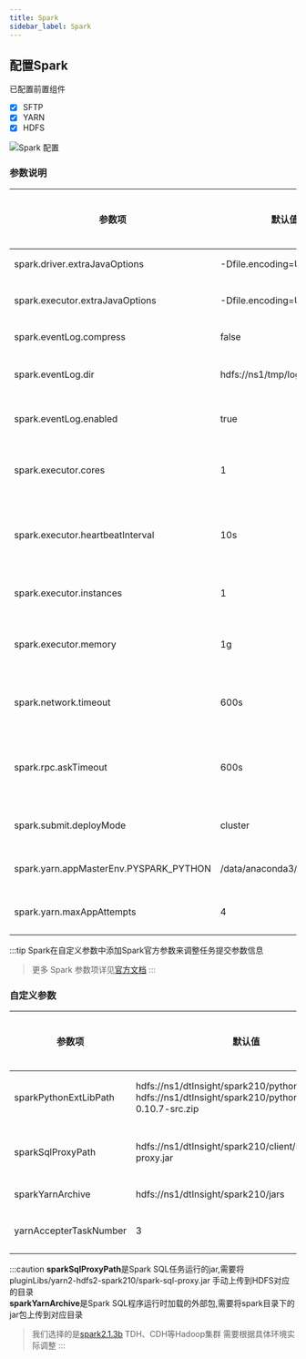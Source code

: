 ```yaml
---
title: Spark
sidebar_label: Spark
---
```



## 配置Spark
已配置前置组件
- [x] SFTP
- [x] YARN
- [x] HDFS

![Spark 配置](/img/readme/spark.png)

### 参数说明

| 参数项                                 | 默认值                      | 说明                                   | 是否必填 |
| -------------------------------------- | --------------------------- | -------------------------------------- | -------- |
| spark.driver.extraJavaOptions          | -Dfile.encoding=UTF-8       | driver的jvm参数                        | 否       |
| spark.executor.extraJavaOptions        | -Dfile.encoding=UTF-8       | executor的jvm参数                      | 否       |
| spark.eventLog.compress                | false                       | 是否压缩日志                           | 否       |
| spark.eventLog.dir                     | hdfs://ns1/tmp/logs         | spark日志存放路径                      | 否       |
| spark.eventLog.enabled                 | true                        | 是否记录 Spark 日志                    | 否       |
| spark.executor.cores                   | 1                           | 每个执行程序上使用的内核数             | 是       |
| spark.executor.heartbeatInterval       | 10s                         | 每个执行程序对驱动程序的心跳之间的间隔 | 是       |
| spark.executor.instances               | 1                           | 启动执行程序进程的实例数               | 是       |
| spark.executor.memory                  | 1g                          | 每个执行程序进程使用的内存量           | 是       |
| spark.network.timeout                  | 600s                        | 所有网络交互的默认超时时长             | 是       |
| spark.rpc.askTimeout                   | 600s                        | RPC 请求操作在超时之前等待的持续时间   | 是       |
| spark.submit.deployMode                | cluster                     | spark任务提交模式                      | 是       |
| spark.yarn.appMasterEnv.PYSPARK_PYTHON | /data/anaconda3/bin/python3 | python环境变量路径                     | 否       |
| spark.yarn.maxAppAttempts              | 4                           | 提交申请的最大尝试次数                 | 是       |  


:::tip
Spark在自定义参数中添加Spark官方参数来调整任务提交参数信息
> 更多 Spark 参数项详见[官方文档](https://spark.apache.org/docs/2.1.3/configuration.html)
:::

### 自定义参数

| 参数项                 | 默认值                                                       | 说明                                       | 是否必填 |
| ---------------------- | ------------------------------------------------------------ | ------------------------------------------ | -------- |
| sparkPythonExtLibPath  | hdfs://ns1/dtInsight/spark210/pythons/pyspark.zip<br/>hdfs://ns1/dtInsight/spark210/pythons/py4j-0.10.7-src.zip | pyspark.zip和py4j-0.10.7-src.zip路径       | 是       |
| sparkSqlProxyPath      | hdfs://ns1/dtInsight/spark210/client/spark-sql-proxy.jar     | spark-sql-proxy.jar路径，用于执行spark sql | 是       |
| sparkYarnArchive       | hdfs://ns1/dtInsight/spark210/jars                           | spark jars路径                             | 是       |
| yarnAccepterTaskNumber | 3                                                            | 允许的accepter任务数量                     | 否       |

:::caution
**sparkSqlProxyPath**是Spark SQL任务运行的jar,需要将pluginLibs/yarn2-hdfs2-spark210/spark-sql-proxy.jar 手动上传到HDFS对应的目录  
**sparkYarnArchive**是Spark SQL程序运行时加载的外部包,需要将spark目录下的jar包上传到对应目录  
> 我们选择的是[spark2.1.3b](https://archive.apache.org/dist/spark/spark-2.1.3/spark-2.1.3-bin-hadoop2.7.tgz)
  TDH、CDH等Hadoop集群 需要根据具体环境实际调整
:::

